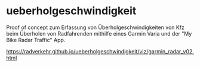 # ueberholgeschwindigkeit

Proof of concept zum Erfassung von Überholgeschwindigkeiten von Kfz beim Überholen von Radfahrenden mithilfe eines Garmin Varia und der "My Bike Radar Traffic" App.

https://radverkehr.github.io/ueberholgeschwindigkeit/viz/garmin_radar_v02.html

